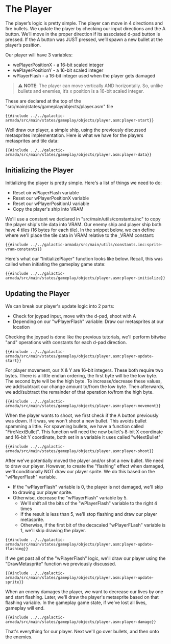 # The Player

The player’s logic is pretty simple. The player can move in 4 directions and fire bullets. We update the player by checking our input directions and the A button. We’ll move in the proper direction if its associated d-pad button is pressed. If the A button was JUST pressed, we’ll spawn a new bullet at the player’s position.

Our player will have 3 variables:
- wePlayerPositionX - a 16-bit scaled integer
- wePlayerPositionY - a 16-bit scaled integer
- wPlayerFlash - a 16-bit integer used when the player gets damaged

> ⚠️ **NOTE**: The player can move vertically AND horizontally. So, unlike bullets and enemies, it’s x position is a 16-bit scaled integer.

These are declared at the top of the "src/main/states/gameplay/objects/player.asm" file

```rgbasm,linenos,start={{#line_no_of "" ../../galactic-armada/src/main/states/gameplay/objects/player.asm:player-start}}
{{#include ../../galactic-armada/src/main/states/gameplay/objects/player.asm:player-start}}
```

Well draw our player, a simple ship, using the previously discussed metasprites implementation. Here is what we have for the players metasprites and tile data:
```rgbasm,linenos,start={{#line_no_of "" ../../galactic-armada/src/main/states/gameplay/objects/player.asm:player-data}}
{{#include ../../galactic-armada/src/main/states/gameplay/objects/player.asm:player-data}}
```

## Initializing the Player

Initializing the player is pretty simple. Here's a list of things we need to do:
* Reset oir wPlayerFlash variable
* Reset our wPlayerPositionX variable
* Reset our wPlayerPositionU variable
* Copy the player's ship into VRAM

We'll use a constant we declared in "src/main/utils/constants.inc" to copy the player ship's tile data into VRAM. Our enemy ship and player ship both have 4 tiles (16 bytes for each tile). In the snippet below, we can define where we'll place the tile data in VRAM relative to the _VRAM constant:

```rgbasm,linenos,start={{#line_no_of "" ../../galactic-armada/src/main/utils/constants.inc:sprite-vram-constants}}
{{#include ../../galactic-armada/src/main/utils/constants.inc:sprite-vram-constants}}
```

Here's what our "InitializePlayer" function looks like below. Recall, this was called when initiating the gameplay game state:

```rgbasm,linenos,start={{#line_no_of "" ../../galactic-armada/src/main/states/gameplay/objects/player.asm:player-initialize}}
{{#include ../../galactic-armada/src/main/states/gameplay/objects/player.asm:player-initialize}}
```

## Updating the Player

We can break our player's update logic into 2 parts:
* Check for joypad input,  move with the d-pad, shoot with A
* Depending on our "wPlayerFlash" variable: Draw our metasprites at our location

Checking the joypad is done like the previous tutorials, we'll perform bitwise "and" operations with constants for each d-pad direction.

```rgbasm,linenos,start={{#line_no_of "" ../../galactic-armada/src/main/states/gameplay/objects/player.asm:player-update-start}}
{{#include ../../galactic-armada/src/main/states/gameplay/objects/player.asm:player-update-start}}
```

For player movement, our X & Y are 16-bit integers. These both require two bytes. There is a little endian ordering, the first byte will be the low byte. The second byte will be the high byte. To increase/decrease these values, we add/subtract our change amount to/from the low byte. Then afterwards, we add/subtract the remainder of that operation to/from the high byte.

```rgbasm,linenos,start={{#line_no_of "" ../../galactic-armada/src/main/states/gameplay/objects/player.asm:player-movement}}
{{#include ../../galactic-armada/src/main/states/gameplay/objects/player.asm:player-movement}}
```

When the player wants to shoot, we first check if the A button previously was down. If it was, we won't shoot a new bullet. This avoids bullet spamming a little. For spawning bullets, we have a function called "FireNextBullet". This function will need the new bullet's 8-bit X coordinate and 16-bit Y coordinate, both set in a variable it uses called "wNextBullet"

```rgbasm,linenos,start={{#line_no_of "" ../../galactic-armada/src/main/states/gameplay/objects/player.asm:player-shoot}}
{{#include ../../galactic-armada/src/main/states/gameplay/objects/player.asm:player-shoot}}
```

After we've potentially moved the player and/or shot a new bullet. We need to draw our player. However, to create the "flashing" effect when damaged, we'll conditionally NOT draw our player sprite. We do this based on the "wPlayerFlash" variable.

- If the "wPlayerFlash" variable is 0, the player is not damaged, we'll skip to drawing our player sprite.
- Otherwise, decrease the "wPlayerFlash" variable by 5.
    - We'll shift all the bits of the "wPlayerFlash" variable to the right 4 times
    - If the result is less than 5, we'll stop flashing and draw our player metasprite.
    - Otherwise, if the first bit of the decscaled "wPlayerFLash" variable is 1, we'll skip drawing the player.

```rgbasm,linenos,start={{#line_no_of "" ../../galactic-armada/src/main/states/gameplay/objects/player.asm:player-update-flashing}}
{{#include ../../galactic-armada/src/main/states/gameplay/objects/player.asm:player-update-flashing}}
```

If we get past all of the "wPlayerFlash" logic, we'll draw our player using the "DrawMetasprite" function we previously discussed.

```rgbasm,linenos,start={{#line_no_of "" ../../galactic-armada/src/main/states/gameplay/objects/player.asm:player-update-sprite}}
{{#include ../../galactic-armada/src/main/states/gameplay/objects/player.asm:player-update-sprite}}
```

When an enemy damages the player, we want to decrease our lives by one and start flashing. Later, we'll draw the player's metasprite based on that flashing variable. In the gameplay game state, if we've lost all lives, gameplay will end.

```rgbasm,linenos,start={{#line_no_of "" ../../galactic-armada/src/main/states/gameplay/objects/player.asm:player-damage}}
{{#include ../../galactic-armada/src/main/states/gameplay/objects/player.asm:player-damage}}
```

That's everything for our player. Next we'll go over bullets, and then onto the enemies.